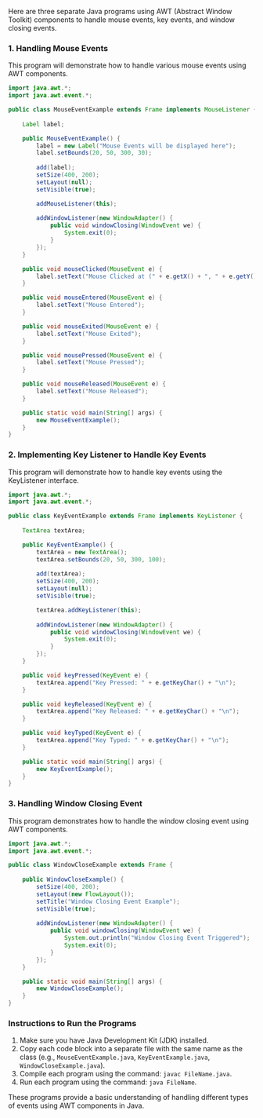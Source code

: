 Here are three separate Java programs using AWT (Abstract Window Toolkit) components to handle mouse events, key events, and window closing events. 

### 1. Handling Mouse Events

This program will demonstrate how to handle various mouse events using AWT components.

```java
import java.awt.*;
import java.awt.event.*;

public class MouseEventExample extends Frame implements MouseListener {
    
    Label label;

    public MouseEventExample() {
        label = new Label("Mouse Events will be displayed here");
        label.setBounds(20, 50, 300, 30);
        
        add(label);
        setSize(400, 200);
        setLayout(null);
        setVisible(true);

        addMouseListener(this);
        
        addWindowListener(new WindowAdapter() {
            public void windowClosing(WindowEvent we) {
                System.exit(0);
            }
        });
    }

    public void mouseClicked(MouseEvent e) {
        label.setText("Mouse Clicked at (" + e.getX() + ", " + e.getY() + ")");
    }

    public void mouseEntered(MouseEvent e) {
        label.setText("Mouse Entered");
    }

    public void mouseExited(MouseEvent e) {
        label.setText("Mouse Exited");
    }

    public void mousePressed(MouseEvent e) {
        label.setText("Mouse Pressed");
    }

    public void mouseReleased(MouseEvent e) {
        label.setText("Mouse Released");
    }

    public static void main(String[] args) {
        new MouseEventExample();
    }
}
```

### 2. Implementing Key Listener to Handle Key Events

This program will demonstrate how to handle key events using the KeyListener interface.

```java
import java.awt.*;
import java.awt.event.*;

public class KeyEventExample extends Frame implements KeyListener {
    
    TextArea textArea;

    public KeyEventExample() {
        textArea = new TextArea();
        textArea.setBounds(20, 50, 300, 100);
        
        add(textArea);
        setSize(400, 200);
        setLayout(null);
        setVisible(true);

        textArea.addKeyListener(this);
        
        addWindowListener(new WindowAdapter() {
            public void windowClosing(WindowEvent we) {
                System.exit(0);
            }
        });
    }

    public void keyPressed(KeyEvent e) {
        textArea.append("Key Pressed: " + e.getKeyChar() + "\n");
    }

    public void keyReleased(KeyEvent e) {
        textArea.append("Key Released: " + e.getKeyChar() + "\n");
    }

    public void keyTyped(KeyEvent e) {
        textArea.append("Key Typed: " + e.getKeyChar() + "\n");
    }

    public static void main(String[] args) {
        new KeyEventExample();
    }
}
```

### 3. Handling Window Closing Event

This program demonstrates how to handle the window closing event using AWT components.

```java
import java.awt.*;
import java.awt.event.*;

public class WindowCloseExample extends Frame {
    
    public WindowCloseExample() {
        setSize(400, 200);
        setLayout(new FlowLayout());
        setTitle("Window Closing Event Example");
        setVisible(true);
        
        addWindowListener(new WindowAdapter() {
            public void windowClosing(WindowEvent we) {
                System.out.println("Window Closing Event Triggered");
                System.exit(0);
            }
        });
    }

    public static void main(String[] args) {
        new WindowCloseExample();
    }
}
```

### Instructions to Run the Programs
1. Make sure you have Java Development Kit (JDK) installed.
2. Copy each code block into a separate file with the same name as the class (e.g., `MouseEventExample.java`, `KeyEventExample.java`, `WindowCloseExample.java`).
3. Compile each program using the command: `javac FileName.java`.
4. Run each program using the command: `java FileName`.

These programs provide a basic understanding of handling different types of events using AWT components in Java.